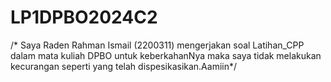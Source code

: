 # LP1DPBO2024C2

/* Saya Raden Rahman Ismail (2200311) mengerjakan soal Latihan_CPP dalam mata kuliah DPBO untuk keberkahanNya maka saya tidak melakukan kecurangan seperti yang telah dispesikasikan.Aamiin*/


